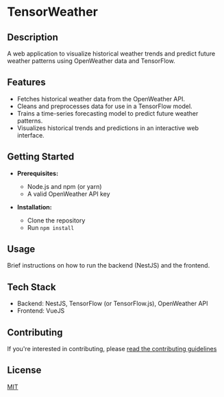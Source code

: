 # TensorWeather

## Description

A web application to visualize historical weather trends and predict future weather patterns using OpenWeather data and TensorFlow.

## Features

* Fetches historical weather data from the OpenWeather API.
* Cleans and preprocesses data for use in a TensorFlow model.
* Trains a time-series forecasting model to predict future weather patterns.
* Visualizes historical trends and predictions in an interactive web interface.

## Getting Started

* **Prerequisites:**
    * Node.js and npm (or yarn)
    * A valid OpenWeather API key

* **Installation:**
    * Clone the repository
    * Run `npm install` 

## Usage

Brief instructions on how to run the backend (NestJS) and the frontend.

## Tech Stack

* Backend: NestJS, TensorFlow (or TensorFlow.js), OpenWeather API
* Frontend: VueJS

## Contributing

If you're interested in contributing, please [read the contributing guidelines](./CONTRIBUTING.md)

## License

[MIT](./LICENSE) 
